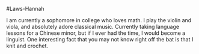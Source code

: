 
#Laws-Hannah


I am currently a sophomore in college who loves math. I play the violin and viola, and absolutely adore classical music. Currently taking language lessons for a Chinese minor, but if I ever had the time, I would become a linguist. One interesting fact that you may not know right off the bat is that I knit and crochet.
